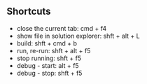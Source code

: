 ## Shortcuts

* close the current tab: cmd + f4
* show file in solution explorer: shft + alt + L
* build: shft + cmd + b
* run, re-run: shft + alt + f5
* stop running: shft + f5
* debug - start: alt + f5
* debug - stop: shft + f5
